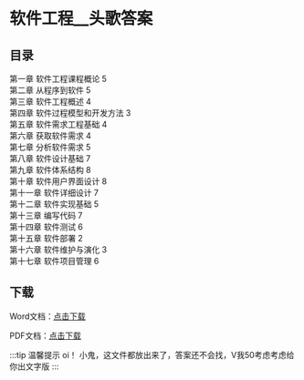 # 软件工程__头歌答案

## 目录

第一章 软件工程课程概论 5  
第二章 从程序到软件 5  
第三章 软件工程概述 4  
第四章 软件过程模型和开发方法 3  
第五章 软件需求工程基础 4  
第六章 获取软件需求 4  
第七章 分析软件需求 5  
第八章 软件设计基础 7  
第九章 软件体系结构 8  
第十章 软件用户界面设计 8  
第十一章 软件详细设计 7  
第十二章 软件实现基础 5  
第十三章 编写代码 7  
第十四章 软件测试 6  
第十五章 软件部署 2  
第十六章 软件维护与演化 3  
第十七章 软件项目管理 6  

## 下载

Word文档：<a href="/doc/answer/软件工程__头歌答案.docx" download="软件工程头歌答案">点击下载</a>

PDF文档：<a href="/doc/answer/软件工程__头歌答案.pdf" download="软件工程头歌答案">点击下载</a>

:::tip 温馨提示
oi！ 小鬼，这文件都放出来了，答案还不会找，V我50考虑考虑给你出文字版
:::
